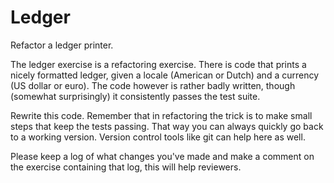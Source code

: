 # Ledger

Refactor a ledger printer.

The ledger exercise is a refactoring exercise. There is code that prints a
nicely formatted ledger, given a locale (American or Dutch) and a currency (US
dollar or euro). The code however is rather badly written, though (somewhat
surprisingly) it consistently passes the test suite.

Rewrite this code. Remember that in refactoring the trick is to make small steps
that keep the tests passing. That way you can always quickly go back to a
working version.  Version control tools like git can help here as well.

Please keep a log of what changes you've made and make a comment on the exercise
containing that log, this will help reviewers.




